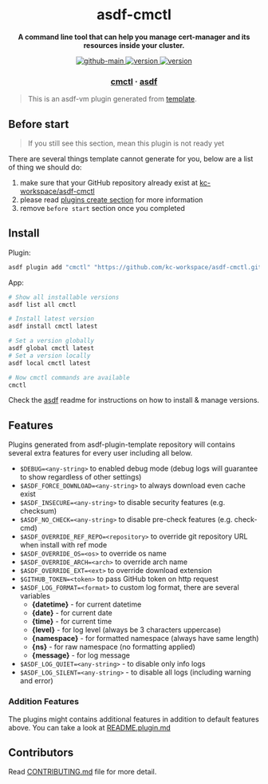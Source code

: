 <h1 align="center">
  asdf-cmctl
</h1>

<!-- Description section -->
<p align="center">
  <strong>A command line tool that can help you manage cert-manager and its resources inside your cluster.</strong>
</p>

<!-- Badges section -->
<p align="center">
  <a href="https://github.com/kc-workspace/asdf-cmctl/actions/workflows/main.yml">
    <img
      alt="github-main"
      src="https://img.shields.io/github/actions/workflow/status/kc-workspace/asdf-cmctl/main.yml?style=flat-square&logo=github">
  </a>
  <a href="https://github.com/kc-workspace/asdf-cmctl/releases">
    <img
      alt="version"
      src="https://img.shields.io/github/v/release/kc-workspace/asdf-cmctl?style=flat-square&logo=github">
  </a>
  <a href="https://github.com/kc-workspace/asdf-cmctl/commits/main">
    <img
      alt="version"
      src="https://img.shields.io/github/last-commit/kc-workspace/asdf-cmctl/main?style=flat-square&logo=github">
  </a>
</p>

<!-- Links section -->
<h3 align="center">
  <a href="https://cert-manager.io">cmctl</a>
  <span> · </span>
  <a href="https://asdf-vm.com">asdf</a>
</h3>

> This is an asdf-vm plugin generated from [template][template-gh].

## Before start

> If you still see this section, mean this plugin is not ready yet

There are several things template cannot generate for you,
below are a list of thing we should do:

1. make sure that your GitHub repository already exist at [kc-workspace/asdf-cmctl][plugin-gh]
2. please read [plugins create section][asdf-create-plugin] for more information
3. remove `before start` section once you completed

## Install

Plugin:

```sh
asdf plugin add "cmctl" "https://github.com/kc-workspace/asdf-cmctl.git"
```

App:

```sh
# Show all installable versions
asdf list all cmctl

# Install latest version
asdf install cmctl latest

# Set a version globally
asdf global cmctl latest
# Set a version locally
asdf local cmctl latest

# Now cmctl commands are available
cmctl
```

Check the [asdf][asdf-link] readme for instructions on
how to install & manage versions.

## Features

Plugins generated from asdf-plugin-template repository will
contains several extra features for every user including all below.

- `$DEBUG=<any-string>` to enabled debug mode (debug logs will guarantee to show regardless of other settings)
- `$ASDF_FORCE_DOWNLOAD=<any-string>` to always download even cache exist
- `$ASDF_INSECURE=<any-string>` to disable security features (e.g. checksum)
- `$ASDF_NO_CHECK=<any-string>` to disable pre-check features (e.g. check-cmd)
- `$ASDF_OVERRIDE_REF_REPO=<repository>` to override git repository URL when install with ref mode
- `$ASDF_OVERRIDE_OS=<os>` to override os name
- `$ASDF_OVERRIDE_ARCH=<arch>` to override arch name
- `$ASDF_OVERRIDE_EXT=<ext>` to override download extension
- `$GITHUB_TOKEN=<token>` to pass GitHub token on http request
- `$ASDF_LOG_FORMAT=<format>` to custom log format, there are several variables
  - **{datetime}** - for current datetime
  - **{date}** - for current date
  - **{time}** - for current time
  - **{level}** - for log level (always be 3 characters uppercase)
  - **{namespace}** - for formatted namespace (always have same length)
  - **{ns}** - for raw namespace (no formatting applied)
  - **{message}** - for log message
- `$ASDF_LOG_QUIET=<any-string>` - to disable only info logs
- `$ASDF_LOG_SILENT=<any-string>` - to disable all logs (including warning and error)

### Addition Features

The plugins might contains additional features
in addition to default features above.
You can take a look at [README.plugin.md][app-readme-md]

## Contributors

Read [CONTRIBUTING.md][contributing-md] file for more detail.

<!-- LINKS SECTION -->

[app-readme-md]: ./README.plugin.md
[contributing-md]: ./CONTRIBUTING.md
[plugin-gh]: https://github.com/kc-workspace/asdf-cmctl
[template-gh]: https://github.com/kc-workspace/asdf-plugin-template
[asdf-link]: https://github.com/asdf-vm/asdf
[asdf-create-plugin]: https://asdf-vm.com/plugins/create.html
